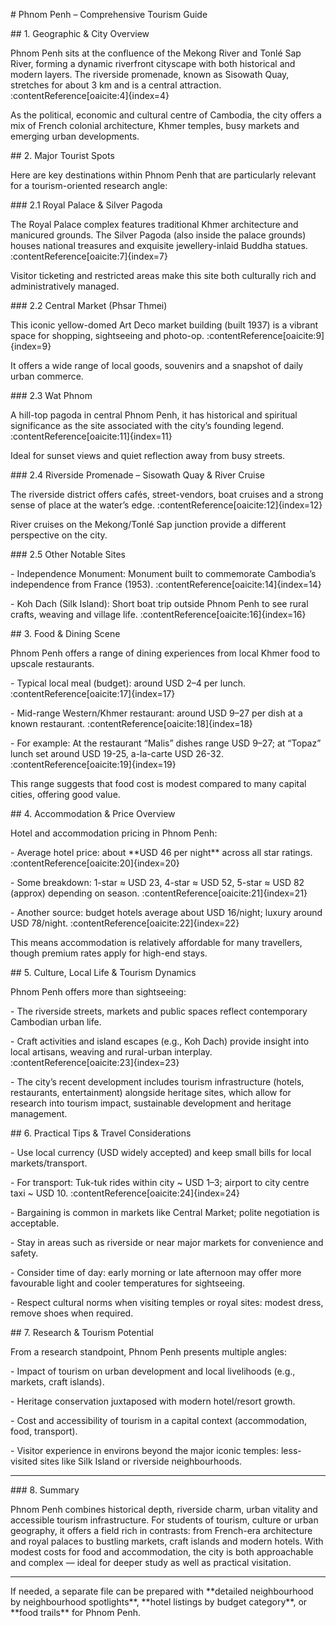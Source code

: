 \# Phnom Penh – Comprehensive Tourism Guide



\## 1. Geographic \& City Overview  

Phnom Penh sits at the confluence of the Mekong River and Tonlé Sap River, forming a dynamic riverfront cityscape with both historical and modern layers. The riverside promenade, known as Sisowath Quay, stretches for about 3 km and is a central attraction. :contentReference\[oaicite:4]{index=4}  

As the political, economic and cultural centre of Cambodia, the city offers a mix of French colonial architecture, Khmer temples, busy markets and emerging urban developments.



\## 2. Major Tourist Spots  

Here are key destinations within Phnom Penh that are particularly relevant for a tourism-oriented research angle:



\### 2.1 Royal Palace \& Silver Pagoda  

The Royal Palace complex features traditional Khmer architecture and manicured grounds. The Silver Pagoda (also inside the palace grounds) houses national treasures and exquisite jewellery-inlaid Buddha statues. :contentReference\[oaicite:7]{index=7}  

Visitor ticketing and restricted areas make this site both culturally rich and administratively managed.



\### 2.2 Central Market (Phsar Thmei)  

This iconic yellow-domed Art Deco market building (built 1937) is a vibrant space for shopping, sightseeing and photo-op. :contentReference\[oaicite:9]{index=9}  

It offers a wide range of local goods, souvenirs and a snapshot of daily urban commerce.



\### 2.3 Wat Phnom  

A hill-top pagoda in central Phnom Penh, it has historical and spiritual significance as the site associated with the city’s founding legend. :contentReference\[oaicite:11]{index=11}  

Ideal for sunset views and quiet reflection away from busy streets.



\### 2.4 Riverside Promenade – Sisowath Quay \& River Cruise  

The riverside district offers cafés, street-vendors, boat cruises and a strong sense of place at the water’s edge. :contentReference\[oaicite:12]{index=12}  

River cruises on the Mekong/Tonlé Sap junction provide a different perspective on the city.



\### 2.5 Other Notable Sites  

\- Independence Monument: Monument built to commemorate Cambodia’s independence from France (1953). :contentReference\[oaicite:14]{index=14}  

\- Koh Dach (Silk Island): Short boat trip outside Phnom Penh to see rural crafts, weaving and village life. :contentReference\[oaicite:16]{index=16}  



\## 3. Food \& Dining Scene  

Phnom Penh offers a range of dining experiences from local Khmer food to upscale restaurants.



\- Typical local meal (budget): around USD 2–4 per lunch. :contentReference\[oaicite:17]{index=17}  

\- Mid-range Western/Khmer restaurant: around USD 9–27 per dish at a known restaurant. :contentReference\[oaicite:18]{index=18}  

\- For example: At the restaurant “Malis” dishes range USD 9–27; at “Topaz” lunch set around USD 19-25, a-la-carte USD 26-32. :contentReference\[oaicite:19]{index=19}  

This range suggests that food cost is modest compared to many capital cities, offering good value.



\## 4. Accommodation \& Price Overview  

Hotel and accommodation pricing in Phnom Penh:  

\- Average hotel price: about \*\*USD 46 per night\*\* across all star ratings. :contentReference\[oaicite:20]{index=20}  

\- Some breakdown: 1-star ≈ USD 23, 4-star ≈ USD 52, 5-star ≈ USD 82 (approx) depending on season. :contentReference\[oaicite:21]{index=21}  

\- Another source: budget hotels average about USD 16/night; luxury around USD 78/night. :contentReference\[oaicite:22]{index=22}  

This means accommodation is relatively affordable for many travellers, though premium rates apply for high-end stays.



\## 5. Culture, Local Life \& Tourism Dynamics  

Phnom Penh offers more than sightseeing:  

\- The riverside streets, markets and public spaces reflect contemporary Cambodian urban life.  

\- Craft activities and island escapes (e.g., Koh Dach) provide insight into local artisans, weaving and rural-urban interplay. :contentReference\[oaicite:23]{index=23}  

\- The city’s recent development includes tourism infrastructure (hotels, restaurants, entertainment) alongside heritage sites, which allow for research into tourism impact, sustainable development and heritage management.



\## 6. Practical Tips \& Travel Considerations  

\- Use local currency (USD widely accepted) and keep small bills for local markets/transport.  

\- For transport: Tuk-tuk rides within city ~ USD 1–3; airport to city centre taxi ~ USD 10. :contentReference\[oaicite:24]{index=24}  

\- Bargaining is common in markets like Central Market; polite negotiation is acceptable.  

\- Stay in areas such as riverside or near major markets for convenience and safety.  

\- Consider time of day: early morning or late afternoon may offer more favourable light and cooler temperatures for sightseeing.  

\- Respect cultural norms when visiting temples or royal sites: modest dress, remove shoes when required.



\## 7. Research \& Tourism Potential  

From a research standpoint, Phnom Penh presents multiple angles:  

\- Impact of tourism on urban development and local livelihoods (e.g., markets, craft islands).  

\- Heritage conservation juxtaposed with modern hotel/resort growth.  

\- Cost and accessibility of tourism in a capital context (accommodation, food, transport).  

\- Visitor experience in environs beyond the major iconic temples: less-visited sites like Silk Island or riverside neighbourhoods.



---



\### 8. Summary  

Phnom Penh combines historical depth, riverside charm, urban vitality and accessible tourism infrastructure. For students of tourism, culture or urban geography, it offers a field rich in contrasts: from French-era architecture and royal palaces to bustling markets, craft islands and modern hotels. With modest costs for food and accommodation, the city is both approachable and complex — ideal for deeper study as well as practical visitation.



---



If needed, a separate file can be prepared with \*\*detailed neighbourhood by neighbourhood spotlights\*\*, \*\*hotel listings by budget category\*\*, or \*\*food trails\*\* for Phnom Penh.  



